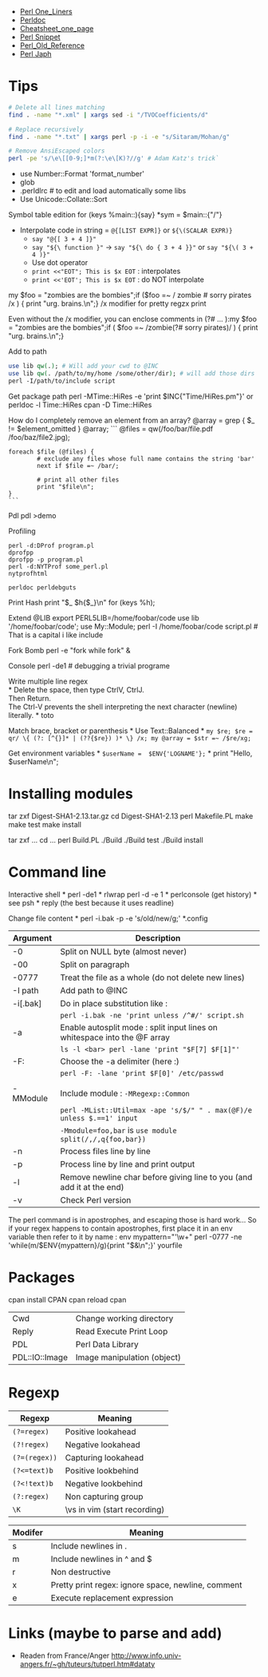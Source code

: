 * [Perl One_Liners](Perl-One_Liners)
* [Perldoc](Perl-Perldoc)
* [Cheatsheet_one_page](Perl-Cheatsheet_one_page)
* [Perl Snippet](Perl-Snippet)
* [Perl_Old_Reference](Perl_Old_Reference)
* [Perl Japh](Perl-Japh.md)

# Tips

```bash
# Delete all lines matching
find . -name "*.xml" | xargs sed -i "/TVOCoefficients/d"

# Replace recursively
find . -name "*.txt" | xargs perl -p -i -e "s/Sitaram/Mohan/g"

# Remove AnsiEscaped colors
perl -pe 's/\e\[[0-9;]*m(?:\e\[K)?//g' # Adam Katz's trick`
```

* use Number::Format 'format_number'
* glob
* .perldlrc  # to edit and load automatically some libs
* Use Unicode::Collate::Sort  


Symbol table edition
	for (keys %main::){say}
	*sym = $main::{"/"}

* Interpolate code in string = `@{[LIST EXPR]}` or `${\(SCALAR EXPR)}`
    * `say "@{[ 3 + 4 ]}"`
    * `say "${\ function }"` -> `say "${\ do { 3 + 4 }}"` or `say "${\( 3 + 4 )}"`
	* Use dot operator
	* `print <<"EOT"; This is $x EOT`  : interpolates
	* `print <<'EOT'; This is $x EOT`  : do NOT interpolate
	 

my $foo = "zombies are the bombies";if ($foo =~ /             zombie  # sorry pirates            /x ) {    print "urg. brains.\n";}
/x modifier for pretty regzx print

Even without the /x modifier, you can enclose comments in (?# ... ):my $foo = "zombies are the bombies";if ( $foo =~ /zombie(?# sorry pirates)/ ) {    print "urg. brains.\n";}


Add to path
```perl
use lib qw(.); # Will add your cwd to @INC
use lib qw(. /path/to/my/home /some/other/dir); # will add those dirs 
perl -I/path/to/include script
```
  
Get package path
  perl -MTime::HiRes -e 'print $INC{"Time/HiRes.pm"}' or perldoc -l Time::HiRes
	cpan -D Time::HiRes

How do I completely remove an element from an array?
	@array = grep { $_ != $element_omitted } @array;
	```
	@files = qw(/foo/bar/file.pdf /foo/baz/file2.jpg);

	foreach $file (@files) {
			# exclude any files whose full name contains the string 'bar'
			next if $file =~ /bar/;

			# print all other files
			print "$file\n";
	}
	```

Pdl
	pdl >demo



Profiling

	perl -d:DProf program.pl
	dprofpp
	dprofpp -p program.pl
	perl -d:NYTProf some_perl.pl
	nytprofhtml
	
	perldoc perldebguts
	
	
Print Hash
	print "$_ $h{$_}\n" for (keys %h);

Extend @LIB
	export PERL5LIB=/home/foobar/code
	use lib '/home/foobar/code';
	use My::Module;
	perl -I /home/foobar/code script.pl  # That is a capital i like include
	

Fork Bomb
	perl -e "fork while fork" &
		
Console 
	perl -de1 # debugging a trivial programe

Write multiple line regex  
	* Delete the space, then type CtrlV, CtrlJ.  
		Then Return.  
		The Ctrl-V prevents the shell interpreting the next character (newline) literally.
	* toto
		

Match brace, bracket or parenthesis
	* Use Text::Balanced
	*
	```
	my $re; $re = qr/ \{ (?: [^{}]* | (??{$re}) )* \} /x;
	my @array = $str =~ /$re/xg;
	```


Get environment variables
	* `$userName =  $ENV{'LOGNAME'};`
	* print "Hello, $userName\n"; 

# Installing modules

tar zxf Digest-SHA1-2.13.tar.gz
cd Digest-SHA1-2.13
perl Makefile.PL
make
make test
make install

tar zxf ...
cd ...
perl Build.PL
./Build
./Build test
./Build install

# Command line

Interactive shell
	* perl -de1
	* rlwrap perl -d -e 1
	* perlconsole (get history)
	* see psh
	* reply (the best because it uses readline)
	
Change file content
	* perl -i.bak  -p -e 's/old/new/g;' *.config


| Argument   | Description |
| ---------- | --- |
| -0         | Split on NULL byte (almost never) |
| -00        | Split on paragraph |
| -0777      | Treat the file as a whole (do not delete new lines) |
| -I path    | Add path to @INC |
| -i[.bak]   | Do in place substitution like : |
|            | `perl -i.bak -ne 'print unless /^#/' script.sh` |
| -a         | Enable autosplit mode : split input lines on whitespace into the @F array |
|            | `ls -l <bar> perl -lane 'print "$F[7] $F[1]"'` |
| -F:        | Choose the -a delimiter (here :) |
|            | `perl -F: -lane 'print $F[0]' /etc/passwd` |
|            |   |
| -MModule   | Include module : `-MRegexp::Common` |
|            | `perl -MList::Util=max -ape 's/$/" " . max(@F)/e unless $.==1' input` |
|            | `-Mmodule=foo,bar` is `use module split(/,/,q{foo,bar})` |
| -n         | Process files line by line |
| -p         | Process line by line and print output |
| -l         | Remove newline char before giving line to you (and add it at the end) |
| -v         | Check Perl version |

The perl command is in apostrophes, and escaping those is hard work…
So if your regex happens to contain apostrophes, first place it in an env variable then refer to it by name :
	env mypattern="'\w+" perl -0777 -ne 'while(m/$ENV{mypattern}/g){print "$&\n";}' yourfile


# Packages

cpan install CPAN
cpan reload cpan

|                |   |
| ---            | --- |
| Cwd            | Change working directory |
| Reply          | Read Execute Print Loop |
| PDL            | Perl Data Library |
| PDL::IO::Image | Image manipulation (object) |

# Regexp

| Regexp        | Meaning |
|---------------|---|
| `(?=regex)`   | Positive lookahead |
| `(?!regex)`   | Negative lookahead |
| `(?=(regex))` | Capturing lookahead |
| `(?<=text)b`  | Positive lookbehind |
| `(?<!text)b`  | Negative lookbehind |
| `(?:regex)`   | Non capturing group |
| `\K`          | \vs in vim (start recording) |



| Modifer | Meaning |
|---------|---|
| s       | Include newlines in . |
| m       | Include newlines in ^ and $ |
| r       | Non destructive |
| x       | Pretty print regex: ignore space, newline, comment |
| e       | Execute replacement expression |


# Links (maybe to parse and add)
* Readen from France/Anger http://www.info.univ-angers.fr/~gh/tuteurs/tutperl.htm#dataty
